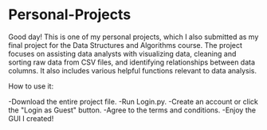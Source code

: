 # Personal-Projects

Good day!
This is one of my personal projects, which I also submitted as my final project for the Data Structures and Algorithms course. The project focuses on assisting data analysts with visualizing data, cleaning and sorting raw data from CSV files, and identifying relationships between data columns. It also includes various helpful functions relevant to data analysis.

How to use it:

-Download the entire project file.
-Run Login.py.
-Create an account or click the "Login as Guest" button.
-Agree to the terms and conditions.
-Enjoy the GUI I created!
